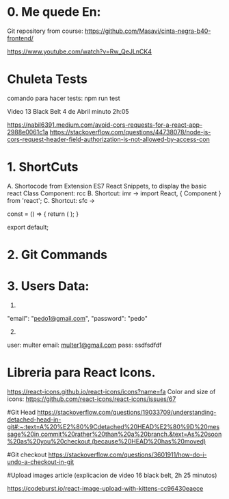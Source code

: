 # 0. Me quede En:

Git repository from course:
https://github.com/Masavi/cinta-negra-b40-frontend/


https://www.youtube.com/watch?v=Rw_QeJLnCK4

# Chuleta Tests
comando para hacer tests: npm run test


Video 13  Black Belt 4 de Abril
minuto 2h:05

https://nabil6391.medium.com/avoid-cors-requests-for-a-react-app-2988e0061c1a
https://stackoverflow.com/questions/44738078/node-js-cors-request-header-field-authorization-is-not-allowed-by-access-con


# 1. ShortCuts

A. Shortocode from Extension ES7 React Snippets, to display the basic react Class Component: rcc
B. Shortcut: imr  -> import React, { Component } from 'react'; 
C. Shortcut: sfc ->

const  = () => {
    return (  );
}
 
export default;


# 2. Git Commands


# 3. Users Data:

1.
 "email": "pedo1@gmail.com",
    "password": "pedo"

2.
user: multer
email: multer1@gmail.com
pass: ssdfsdfdf

# Libreria para React Icons.

https://react-icons.github.io/react-icons/icons?name=fa
Color and size of icons: https://github.com/react-icons/react-icons/issues/67

#Git Head
https://stackoverflow.com/questions/19033709/understanding-detached-head-in-git#:~:text=A%20%E2%80%9Cdetached%20HEAD%E2%80%9D%20message%20in,commit%20rather%20than%20a%20branch.&text=As%20soon%20as%20you%20checkout,(because%20HEAD%20has%20moved)

#Git checkout
https://stackoverflow.com/questions/3601911/how-do-i-undo-a-checkout-in-git

#Upload images article  (explicacion de video 16 black belt, 2h 25 minutos)

https://codeburst.io/react-image-upload-with-kittens-cc96430eaece
